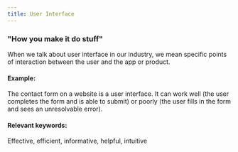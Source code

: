```yaml
---
title: User Interface
---
```


### "How you make it do stuff"

When we talk about user interface in our industry, we mean specific points of interaction between the user and the app or product.

#### Example:

The contact form on a website is a user interface. It can work well (the user completes the form and is able to submit) or poorly (the user fills in the form and sees an unresolvable error).  

#### Relevant keywords:

Effective, efficient, informative, helpful, intuitive